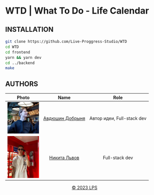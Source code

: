 # WTD | What To Do - Life Calendar

## INSTALLATION

```bash
git clone https://github.com/Live-Proggress-Studio/WTD
cd WTD
cd frontend
yarn && yarn dev
cd ../backend
make
```

## AUTHORS

| Photo | Name | Role |
|:------:|:------:|:------:|
|  <img width="100px" src="./frontend/public/AUTHORS/Авдюшин.png" alt="Авдюшин Добрыня"/>    | [Авдюшин Добрыня](https://github.com/Avdushin) | Автор идеи, Full-stack dev
|  <img width="100px" src="./frontend/public/AUTHORS/Львов.jpg" alt="Львов Никита"/>    | [Никита Львов](https://github.com/Slark58) | Full-stack dev

<div align="center">
   <a href="https://github.com/Live-Proggress-Studio">© 2023 LPS</a>
</div>